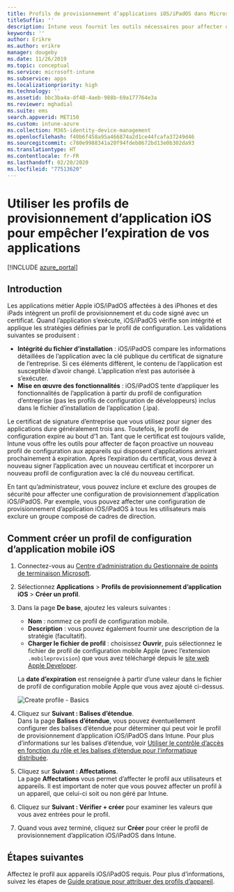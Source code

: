 ```yaml
---
title: Profils de provisionnement d’applications iOS/iPadOS dans Microsoft Intune
titleSuffix: ''
description: Intune vous fournit les outils nécessaires pour affecter de manière proactive un nouveau profil de provisionnement aux appareils dont les applications arrivent à expiration.
keywords: ''
author: Erikre
ms.author: erikre
manager: dougeby
ms.date: 11/26/2019
ms.topic: conceptual
ms.service: microsoft-intune
ms.subservice: apps
ms.localizationpriority: high
ms.technology: ''
ms.assetid: bbc3ba4a-df48-4aeb-988b-69a177764e3a
ms.reviewer: mghadial
ms.suite: ems
search.appverid: MET150
ms.custom: intune-azure
ms.collection: M365-identity-device-management
ms.openlocfilehash: f40b6f458a95a466874a2d1ce44fcafa37249d46
ms.sourcegitcommit: c780e9988341a20f94fdeb8672bd13e0b302da93
ms.translationtype: HT
ms.contentlocale: fr-FR
ms.lasthandoff: 02/20/2020
ms.locfileid: "77513620"
---
```

# <a name="use-ios-app-provisioning-profiles-to-prevent-your-apps-from-expiring"></a>Utiliser les profils de provisionnement d’application iOS pour empêcher l’expiration de vos applications

[!INCLUDE [azure_portal](../includes/azure_portal.md)]

## <a name="introduction"></a>Introduction

Les applications métier Apple iOS/iPadOS affectées à des iPhones et des iPads intègrent un profil de provisionnement et du code signé avec un certificat. Quand l’application s’exécute, iOS/iPadOS vérifie son intégrité et applique les stratégies définies par le profil de configuration. Les validations suivantes se produisent :

- **Intégrité du fichier d’installation** : iOS/iPadOS compare les informations détaillées de l’application avec la clé publique du certificat de signature de l’entreprise. Si ces éléments diffèrent, le contenu de l’application est susceptible d’avoir changé. L’application n’est pas autorisée à s’exécuter.
- **Mise en œuvre des fonctionnalités** : iOS/iPadOS tente d’appliquer les fonctionnalités de l’application à partir du profil de configuration d’entreprise (pas les profils de configuration de développeurs) inclus dans le fichier d’installation de l’application (.ipa).


Le certificat de signature d’entreprise que vous utilisez pour signer des applications dure généralement trois ans. Toutefois, le profil de configuration expire au bout d’1 an. Tant que le certificat est toujours valide, Intune vous offre les outils pour affecter de façon proactive un nouveau profil de configuration aux appareils qui disposent d’applications arrivant prochainement à expiration.
Après l’expiration du certificat, vous devez à nouveau signer l’application avec un nouveau certificat et incorporer un nouveau profil de configuration avec la clé du nouveau certificat.

En tant qu’administrateur, vous pouvez inclure et exclure des groupes de sécurité pour affecter une configuration de provisionnement d’application iOS/iPadOS. Par exemple, vous pouvez affecter une configuration de provisionnement d’application iOS/iPadOS à tous les utilisateurs mais exclure un groupe composé de cadres de direction.

## <a name="how-to-create-an-ios-mobile-app-provisioning-profile"></a>Comment créer un profil de configuration d’application mobile iOS

1. Connectez-vous au [Centre d’administration du Gestionnaire de points de terminaison Microsoft](https://go.microsoft.com/fwlink/?linkid=2109431).
2. Sélectionnez **Applications** > **Profils de provisionnement d’application iOS** > **Créer un profil**.
3. Dans la page **De base**, ajoutez les valeurs suivantes :
    - **Nom** : nommez ce profil de configuration mobile.
    - **Description** : vous pouvez également fournir une description de la stratégie (facultatif).
    - **Charger le fichier de profil** : choisissez **Ouvrir**, puis sélectionnez le fichier de profil de configuration mobile Apple (avec l’extension `.mobileprovision`) que vous avez téléchargé depuis le [site web Apple Developer](https://developer.apple.com/).

   La **date d’expiration** est renseignée à partir d’une valeur dans le fichier de profil de configuration mobile Apple que vous avez ajouté ci-dessus.<br>

   <img alt="Create profile - Basics" src="~/apps/media/app-provisioning-profile-ios/app-provisioning-profile-ios-01.png">

4. Cliquez sur **Suivant : Balises d’étendue**.<br>
   Dans la page **Balises d’étendue**, vous pouvez éventuellement configurer des balises d’étendue pour déterminer qui peut voir le profil de provisionnement d’application iOS/iPadOS dans Intune. Pour plus d’informations sur les balises d’étendue, voir [Utiliser le contrôle d’accès en fonction du rôle et les balises d’étendue pour l’informatique distribuée](../fundamentals/scope-tags.md).
5. Cliquez sur **Suivant : Affectations**.<br>
   La page **Affectations** vous permet d’affecter le profil aux utilisateurs et appareils. Il est important de noter que vous pouvez affecter un profil à un appareil, que celui-ci soit ou non géré par Intune.
6. Cliquez sur **Suivant : Vérifier + créer** pour examiner les valeurs que vous avez entrées pour le profil.
7. Quand vous avez terminé, cliquez sur **Créer** pour créer le profil de provisionnement d’application iOS/iPadOS dans Intune. 

## <a name="next-steps"></a>Étapes suivantes

Affectez le profil aux appareils iOS/iPadOS requis. Pour plus d’informations, suivez les étapes de [Guide pratique pour attribuer des profils d’appareil](../device-profile-assign.md).
